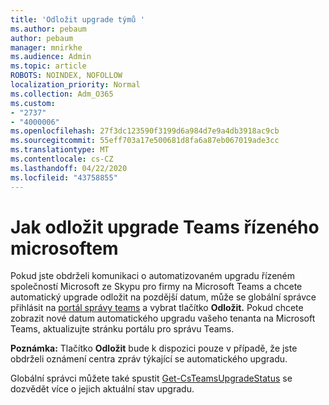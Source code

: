 ```yaml
---
title: 'Odložit upgrade týmů '
ms.author: pebaum
author: pebaum
manager: mnirkhe
ms.audience: Admin
ms.topic: article
ROBOTS: NOINDEX, NOFOLLOW
localization_priority: Normal
ms.collection: Adm_O365
ms.custom:
- "2737"
- "4000006"
ms.openlocfilehash: 27f3dc123590f3199d6a984d7e9a4db3918ac9cb
ms.sourcegitcommit: 55eff703a17e500681d8fa6a87eb067019ade3cc
ms.translationtype: MT
ms.contentlocale: cs-CZ
ms.lasthandoff: 04/22/2020
ms.locfileid: "43758855"
---
```

# <a name="how-to-postpone-the-microsoft-driven-teams-upgrade"></a>Jak odložit upgrade Teams řízeného microsoftem

Pokud jste obdrželi komunikaci o automatizovaném upgradu řízeném společností Microsoft ze Skypu pro firmy na Microsoft Teams a chcete automatický upgrade odložit na pozdější datum, může se globální správce přihlásit na [portál správy teams](https://admin.teams.microsoft.com/dashboard) a vybrat tlačítko **Odložit.** Pokud chcete zobrazit nové datum automatického upgradu vašeho tenanta na Microsoft Teams, aktualizujte stránku portálu pro správu Teams.

**Poznámka:** Tlačítko **Odložit** bude k dispozici pouze v případě, že jste obdrželi oznámení centra zpráv týkající se automatického upgradu. 

Globální správci můžete také spustit [Get-CsTeamsUpgradeStatus](https://docs.microsoft.com/powershell/module/skype/get-csteamsupgradestatus?view=skype-ps) se dozvědět více o jejich aktuální stav upgradu. 